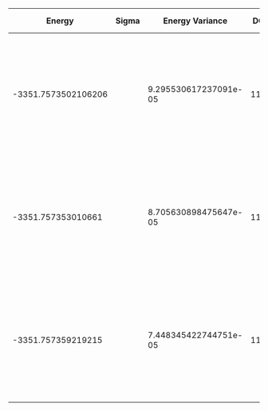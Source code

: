 | Energy              | Sigma | Energy Variance       | DOF  | Einf                | Method                                                       | Data Repository |
|---------------------|-------|-----------------------|------|---------------------|--------------------------------------------------------------|-----------------|
| -3351.7573502106206 |       | 9.295530617237091e-05 | 1128 | -3339.5652277605977 | DMRG (bond dimension 310) using fork tensor product states with U(1) symmetry for charge sector |                 |
| -3351.757353010661  |       | 8.705630898475647e-05 | 1128 | -3339.5652277605977 | DMRG (bond dimension 330) using fork tensor product states with U(1) symmetry for charge sector |                 |
| -3351.757359219215  |       | 7.448345422744751e-05 | 1128 | -3339.5652277605977 | DMRG (bond dimension 350) using fork tensor product states with U(1) symmetry for charge sector |                 |
